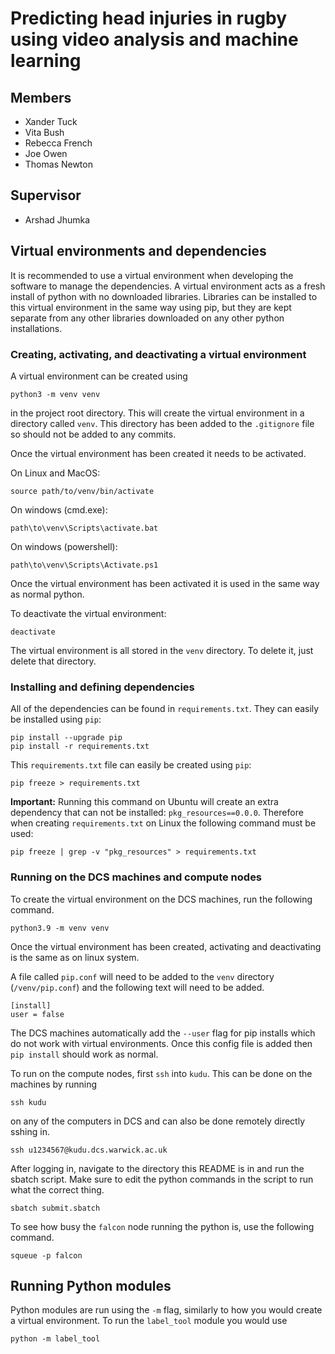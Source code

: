 # Predicting head injuries in rugby using video analysis and machine learning

## Members

* Xander Tuck
* Vita Bush
* Rebecca French
* Joe Owen
* Thomas Newton

## Supervisor

* Arshad Jhumka

## Virtual environments and dependencies

It is recommended to use a virtual environment when developing the software
to manage the dependencies. A virtual environment acts as a fresh install
of python with no downloaded libraries. Libraries can be installed to
this virtual environment in the same way using pip, but they are kept
separate from any other libraries downloaded on any other python installations.

### Creating, activating, and deactivating a virtual environment

A virtual environment can be created using

```
python3 -m venv venv
```

in the project root directory. This will create the virtual environment in
a directory called `venv`. This directory has been added to the `.gitignore`
file so should not be added to any commits.

Once the virtual environment has been created it needs to be activated. 

On Linux and MacOS:

```
source path/to/venv/bin/activate
```

On windows (cmd.exe):

```
path\to\venv\Scripts\activate.bat
```

On windows (powershell):

```
path\to\venv\Scripts\Activate.ps1
```

Once the virtual environment has been activated it is used in the same
way as normal python.

To deactivate the virtual environment:

```
deactivate
```

The virtual environment is all stored in the `venv` directory. To
delete it, just delete that directory.

### Installing and defining dependencies

All of the dependencies can be found in `requirements.txt`. They
can easily be installed using `pip`:

```
pip install --upgrade pip
pip install -r requirements.txt
```

This `requirements.txt` file can easily be created using `pip`:

```
pip freeze > requirements.txt
```

**Important:** Running this command on Ubuntu will create an extra
dependency that can not be installed: `pkg_resources==0.0.0`. 
Therefore when creating `requirements.txt` on Linux the following
command must be used:

```
pip freeze | grep -v "pkg_resources" > requirements.txt
```

### Running on the DCS machines and compute nodes

To create the virtual environment on the DCS machines, run the following command.

```
python3.9 -m venv venv
```

Once the virtual environment has been created, activating and deactivating is the same as on linux system.

A file called `pip.conf` will need to be added to the `venv` directory (`/venv/pip.conf`) and the following text will need to be added.

```
[install]
user = false
```

The DCS machines automatically add the `--user` flag for pip installs which do not work with virtual environments. Once this config file is added then `pip install` should work as normal.

To run on the compute nodes, first `ssh` into `kudu`. This can be done on the machines by running 

```
ssh kudu
```

on any of the computers in DCS and can also be done remotely directly sshing in.

```
ssh u1234567@kudu.dcs.warwick.ac.uk
```

After logging in, navigate to the directory this README is in and run the sbatch script. Make sure to edit the python commands in the script to run what the correct thing.

```
sbatch submit.sbatch
```

To see how busy the `falcon` node running the python is, use the following command.

```
squeue -p falcon
```

## Running Python modules

Python modules are run using the `-m` flag, similarly to how you would
create a virtual environment. To run the `label_tool` module you would use

```
python -m label_tool
```
